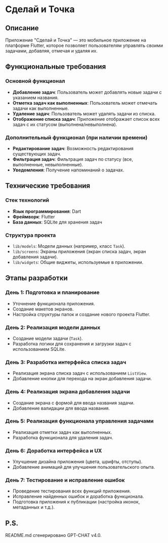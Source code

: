 # Сделай и Точка

## Описание
Приложение "Сделай и Точка" — это мобильное приложение на платформе Flutter, которое позволяет пользователям управлять своими задачами, добавляя, отмечая и удаляя их.

## Функциональные требования

### Основной функционал
- **Добавление задач**: Пользователь может добавлять новые задачи с указанием названия.
- **Отметка задач как выполненных**: Пользователь может отмечать задачи как выполненные.
- **Удаление задач**: Пользователь может удалять задачи из списка.
- **Отображение списка задач**: Приложение отображает список всех задач с их статусом (выполнена/невыполнена).

### Дополнительный функционал (при наличии времени)
- **Редактирование задач**: Возможность редактирования существующих задач.
- **Фильтрация задач**: Фильтрация задач по статусу (все, выполненные, невыполненные).
- **Уведомления**: Получение напоминаний о задачах.

## Технические требования

### Стек технологий
- **Язык программирования**: Dart
- **Фреймворк**: Flutter
- **База данных**: SQLite для хранения задач

### Структура проекта
- `lib/models`: Модели данных (например, класс `Task`).
- `lib/screens`: Экраны приложения (экран списка задач, экран добавления задачи).
- `lib/widgets`: Общие виджеты, используемые в приложении.

## Этапы разработки

### День 1: Подготовка и планирование
- Уточнение функционала приложения.
- Создание макетов экранов.
- Настройка структуры папок и создание нового проекта Flutter.

### День 2: Реализация модели данных
- Создание модели задачи (`Task`).
- Разработка логики для сохранения и загрузки задач с использованием SQLite.

### День 3: Разработка интерфейса списка задач
- Реализация экрана списка задач с использованием `ListView`.
- Добавление кнопки для перехода на экран добавления задачи.

### День 4: Реализация экрана добавления задачи
- Создание экрана с формой для ввода названия задачи.
- Добавление валидации для ввода названия.

### День 5: Реализация функционала управления задачами
- Реализация отметки задач как выполненных.
- Разработка функционала для удаления задач.

### День 6: Доработка интерфейса и UX
- Улучшение дизайна приложения (цвета, шрифты, отступы).
- Добавление анимаций для улучшения пользовательского опыта.

### День 7: Тестирование и исправление ошибок
- Проведение тестирования всех функций приложения.
- Исправление найденных ошибок и доработка функционала.
- Подготовка приложения к публикации (настройка иконок, метаданных и т.д.).

## P.S.
README.md сгенерировано GPT-CHAT v4.0.
